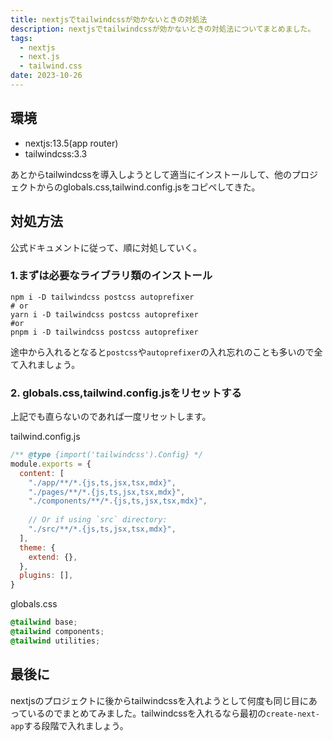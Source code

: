 ```yaml
---
title: nextjsでtailwindcssが効かないときの対処法
description: nextjsでtailwindcssが効かないときの対処法についてまとめました。
tags:
  - nextjs
  - next.js
  - tailwind.css
date: 2023-10-26
---
```

## 環境

- nextjs:13.5(app router)
- tailwindcss:3.3

あとからtailwindcssを導入しようとして適当にインストールして、他のプロジェクトからのglobals.css,tailwind.config.jsをコピペしてきた。

## 対処方法

公式ドキュメントに従って、順に対処していく。

### 1.まずは必要なライブラリ類のインストール

```bach
npm i -D tailwindcss postcss autoprefixer
# or 
yarn i -D tailwindcss postcss autoprefixer
#or
pnpm i -D tailwindcss postcss autoprefixer
```

途中から入れるとなると`postcss`や`autoprefixer`の入れ忘れのことも多いので全て入れましょう。

### 2. globals.css,tailwind.config.jsをリセットする

上記でも直らないのであれば一度リセットします。

tailwind.config.js

```js
/** @type {import('tailwindcss').Config} */
module.exports = {
  content: [
    "./app/**/*.{js,ts,jsx,tsx,mdx}",
    "./pages/**/*.{js,ts,jsx,tsx,mdx}",
    "./components/**/*.{js,ts,jsx,tsx,mdx}",
 
    // Or if using `src` directory:
    "./src/**/*.{js,ts,jsx,tsx,mdx}",
  ],
  theme: {
    extend: {},
  },
  plugins: [],
}
```

globals.css

```css
@tailwind base;
@tailwind components;
@tailwind utilities;
```

## 最後に

nextjsのプロジェクトに後からtailwindcssを入れようとして何度も同じ目にあっているのでまとめてみました。tailwindcssを入れるなら最初の`create-next-app`する段階で入れましょう。
